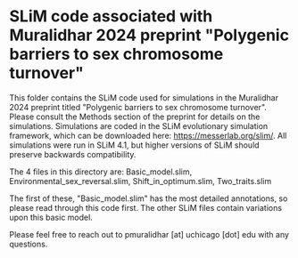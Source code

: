 # SLiM code associated with Muralidhar 2024 preprint "Polygenic barriers to sex chromosome turnover"

This folder contains the SLiM code used for simulations in the Muralidhar 2024 preprint titled "Polygenic barriers to sex chromosome turnover". Please consult the Methods section of the preprint for details on the simulations. Simulations are coded in the SLiM evolutionary simulation framework, which can be downloaded here: https://messerlab.org/slim/. All simulations were run in SLiM 4.1, but higher versions of SLiM should preserve backwards compatibility.

The 4 files in this directory are: Basic_model.slim, Environmental_sex_reversal.slim, Shift_in_optimum.slim, Two_traits.slim

The first of these, "Basic_model.slim" has the most detailed annotations, so please read through this code first. The other SLiM files contain variations upon this basic model. 

Please feel free to reach out to pmuralidhar [at] uchicago [dot] edu with any questions. 
